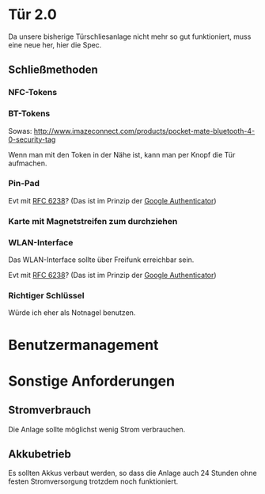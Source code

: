 # Tür 2.0

Da unsere bisherige Türschliesanlage nicht mehr so gut funktioniert, muss eine neue her, hier die Spec.

## Schließmethoden

### NFC-Tokens

### BT-Tokens

Sowas: http://www.imazeconnect.com/products/pocket-mate-bluetooth-4-0-security-tag

Wenn man mit den Token in der Nähe ist, kann man per Knopf die Tür aufmachen.

### Pin-Pad

Evt mit [RFC 6238](https://tools.ietf.org/html/rfc6238)? (Das ist im Prinzip der [Google Authenticator](http://de.wikipedia.org/wiki/Google_Authenticator))

### Karte mit Magnetstreifen zum durchziehen

### WLAN-Interface

Das WLAN-Interface sollte über Freifunk erreichbar sein. 

Evt mit [RFC 6238](https://tools.ietf.org/html/rfc6238)? (Das ist im Prinzip der [Google Authenticator](http://de.wikipedia.org/wiki/Google_Authenticator))

### Richtiger Schlüssel 

Würde ich eher als Notnagel benutzen.

# Benutzermanagement

# Sonstige Anforderungen

## Stromverbrauch

Die Anlage sollte möglichst wenig Strom verbrauchen.

## Akkubetrieb

Es sollten Akkus verbaut werden, so dass die Anlage auch 24 Stunden ohne festen Stromversorgung trotzdem noch funktioniert.
